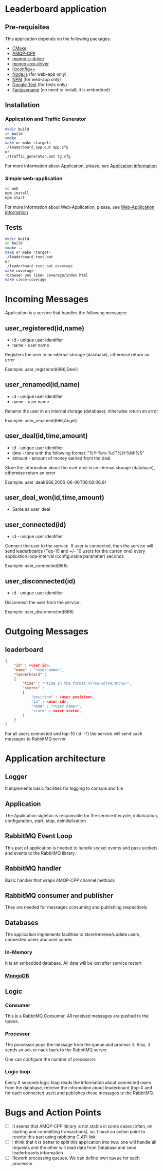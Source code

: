 # Leaderboard application
## Pre-requisites
This application depends on the following packages:
 * [CMake](https://cmake.org/)
 * [AMQP-CPP](https://github.com/CopernicaMarketingSoftware/AMQP-CPP)
 * [mongo-c-driver](https://github.com/mongodb/mongo-c-driver)
 * [mongo-cxx-driver](https://github.com/mongodb/mongo-cxx-driver)
 * [libconfig++](http://www.hyperrealm.com/libconfig/)
 * [Node.js](https://nodejs.org/) (for web-app only)
 * [NPM](https://www.npmjs.com/) (for web-app only)
 * [Google Test](https://github.com/google/googletest) (for tests only)
 * [Fantasyname](https://github.com/skeeto/fantasyname) (no need to install, it is embedded)
## Installation
### Application and Traffic Generator
```bash
mkdir build
cd build
cmake ..
make or make <target>
./leaderboard_app.out app.cfg
or
./traffic_generator.out tg.cfg
```

For more information about Application, please, see [Application information](Application.md)
### Simple web-application
```bash
cd web
npm install
npm start
```

For more information about Web-Application, please, see [Web-Application information](WebApplication.md)
## Tests
```bash
mkdir build
cd build
cmake ..
make or make <target>
./leaderboard_test.out
or
./leaderboard_test.out.coverage
make coverage
<browser you like> coverage/index.html
make clean-coverage
```

# Incoming Messages
Application is a service that handles the following messages:

## user_registered(id,name)
 * id - unique user identifier
 * name - user name

Registers the user in an internal storage (database), otherwise return an error

Example: user_registered(666,Devil)

## user_renamed(id,name)
 * id - unique user identifier
 * name - user name

Rename the user in an internal storage (database), otherwise return an error

Example: user_renamed(666,Angel)

## user_deal(id,time,amount)
 * id - unique user identifier
 * time - time with the following format: "%Y-%m-%dT%H:%M:%S"
 * amount - amount of money earned from the deal

Store the information about the user deal in an internal storage (database), otherwise return an error

Example: user_deal(666,2006-06-06T06:06:06,9)

## user_deal_won(id,time,amount)
 * Same as user_deal
## user_connected(id)
 * id - unique user identifier

Connect the user to the service. If user is connected, then the service will send leaderboards (Top-10 and +/- 10 users for the curren one) every application.loop-interval (configurable parameter) seconds

Example: user_connected(666)

## user_disconnected(id)
 * id - unique user identifier

Disconnect the user from the service.

Example: user_disconnected(666)

# Outgoing Messages
## leaderboard
```json
{
    "id" : <user id>,
    "name" : "<user name>",
    "leaderboard" :
    {
        "time" : "<time in the format %Y-%m-%dT%H:%M:%S>",
        "scores" :
        [
            "position" : <user position>,
            "id" : <user id>,
            "name" : "<user name>",
            "score" : <user score>,
        ]
    }
}
```
For all users connected and top-10 (id: -1) the service will send such messages to RabbitMQ server.

# Application architecture
## Logger
It implements basic facilities for logging to console and file
## Application
The Application sigleton is responsible for the service lifecycle, initialization, configuration, start, stop, deinitialization
## RabbitMQ Event Loop
This part of application is needed to handle socket events and pass sockets and events to the RabbitMQ library.
## RabbitMQ handler
Basic handler that wraps AMQP-CPP channel methods
## RabbitMQ consumer and publisher
They are needed for messages consuming and publishing respectively
## Databases
The application implements facilities to store/retreive/update users, connected users and user scores
### In-Memory
It is an embedded database. All data will be lost after service restart
### [MongoDB](https://www.mongodb.com/)
## Logic
### Consumer
This is a RabbitMQ Consumer. All received messages are pushed to the queue.
### Processor
The processor pops the message from the queue and process it. Also, it sends an ack or nack back to the RabbitMQ server.

One can configure the number of processors
### Logic loop
Every X seconds logic loop reads the information about connected users from the database, retreive the information about leaderboard (top-X and for each connected user) and publishes these messages to the RabbitMQ.
# Bugs and Action Points
- [ ] It seems that AMQP-CPP library is not stable in some cases (often, on starting and committing transactions), so, I have an action point to rewrite this part using rabbitmq C API [link](https://github.com/alanxz/rabbitmq-c)
- [ ] I think that it is better to split this application into two: one will handle all requests and the other will read data from Database and send leaderboards information
- [ ] Rework processing queues. We can define own queue for each processor
